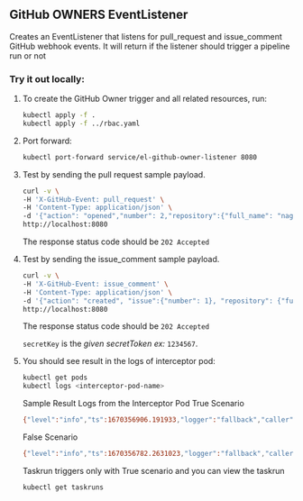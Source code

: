 ## GitHub OWNERS EventListener

Creates an EventListener that listens for pull_request and issue_comment GitHub webhook events. It will return if the listener should trigger a pipeline run or not 

### Try it out locally:

1. To create the GitHub Owner trigger and all related resources, run:

   ```bash
   kubectl apply -f .
   kubectl apply -f ../rbac.yaml
   ```

1. Port forward:

   ```bash
   kubectl port-forward service/el-github-owner-listener 8080
   ```

1. Test by sending the pull request sample payload.

   ```bash
   curl -v \
   -H 'X-GitHub-Event: pull_request' \
   -H 'Content-Type: application/json' \
   -d '{"action": "opened","number": 2,"repository":{"full_name": "nagasree9/test-owners-interceptor"}, "sender":{"login": "nagasree9"}}' \
   http://localhost:8080
   ```

   The response status code should be `202 Accepted`

1. Test by sending the issue_comment sample payload.

   ```bash
   curl -v \
   -H 'X-GitHub-Event: issue_comment' \
   -H 'Content-Type: application/json' \
   -d '{"action": "created", "issue":{"number": 1}, "repository": {"full_name": "nagasree9/test-owners-interceptor"}, "sender":{"login": "nagasree9"}}' \
   http://localhost:8080
   ```

   The response status code should be `202 Accepted`

   `secretKey` is the *given secretToken ex:* `1234567`.

1. You should see result in the logs of interceptor pod:

   ```bash
   kubectl get pods
   kubectl logs <interceptor-pod-name>
   ```
   
   Sample Result Logs from the Interceptor Pod
   True Scenario
   ```bash
   {"level":"info","ts":1670356906.191933,"logger":"fallback","caller":"server/server.go:152","msg":"Interceptor response is: &{Extensions:map[] Continue:true Status:{Code:OK Message:}}"}
   ```
   False Scenario
   ```bash
   {"level":"info","ts":1670356782.2631023,"logger":"fallback","caller":"server/server.go:152","msg":"Interceptor response is: &{Extensions:map[] Continue:false Status:{Code:OK Message:}}"}
   ```

   Taskrun triggers only with True scenario and you can view the taskrun

   ```bash
   kubectl get taskruns
   ```